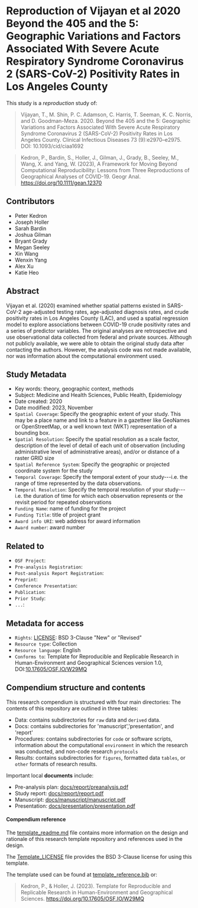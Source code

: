 # Reproduction of Vijayan et al 2020 Beyond the 405 and the 5: Geographic Variations and Factors Associated With Severe Acute Respiratory Syndrome Coronavirus 2 (SARS-CoV-2) Positivity Rates in Los Angeles County

This study is a *reproduction* study of:

> Vijayan, T., M. Shin, P. C. Adamson, C. Harris, T. Seeman, K. C. Norris, and D. Goodman-Meza. 2020. Beyond the 405 and the 5: Geographic Variations and Factors Associated With Severe Acute Respiratory Syndrome Coronavirus 2 (SARS-CoV-2) Positivity Rates in Los Angeles County. Clinical Infectious Diseases 73 (9):e2970–e2975. DOI: 10.1093/cid/ciaa1692

> Kedron, P., Bardin, S., Holler, J., Gilman, J., Grady, B., Seeley, M., Wang, X. and Yang, W. (2023), A Framework for Moving Beyond Computational Reproducibility: Lessons from Three Reproductions of Geographical Analyses of COVID-19. Geogr Anal. https://doi.org/10.1111/gean.12370


## Contributors

- Peter Kedron
- Joseph Holler
- Sarah Bardin
- Joshua Gilman
- Bryant Grady
- Megan Seeley
- Xin Wang
- Wenxin Yang
- Alex Xu
- Katie Heo

## Abstract

Vijayan et al. (2020) examined whether spatial patterns existed in SARS-CoV-2 age-adjusted testing rates, age-adjusted diagnosis rates, and crude positivity rates in Los Angeles County (LAC), and used a spatial regression model to explore associations between COVID-19 crude positivity rates and a series of predictor variables. The original analyses are retrospective and use observational data collected from federal and private sources. Although not publicly available, we were able to obtain the original study data after contacting the authors. However, the analysis code was not made available, nor was information about the computational environment used.

## Study Metadata

- Key words: theory, geographic context, methods
- Subject: Medicine and Health Sciences, Public Health, Epidemiology
- Date created: 2020
- Date modified: 2023, November
- `Spatial Coverage`: Specify the geographic extent of your study. This may be a place name and link to a feature in a gazetteer like GeoNames or OpenStreetMap, or a well known text (WKT) representation of a bounding box.
- `Spatial Resolution`: Specify the spatial resolution as a scale factor, description of the level of detail of each unit of observation (including administrative level of administrative areas), and/or or distance of a raster GRID size
- `Spatial Reference System`: Specify the geographic or projected coordinate system for the study
- `Temporal Coverage`: Specify the temporal extent of your study---i.e. the range of time represented by the data observations.
- `Temporal Resolution`: Specify the temporal resolution of your study---i.e. the duration of time for which each observation represents or the revisit period for repeated observations
- `Funding Name`: name of funding for the project
- `Funding Title`: title of project grant
- `Award info URI`: web address for award information
- `Award number`: award number

## Related to

- `OSF Project`:
- `Pre-analysis Registration`:
- `Post-analysis Report Registration`:
- `Preprint`:
- `Conference Presentation`:
- `Publication`:
- `Prior Study`:
- `...`:

## Metadata for access

- `Rights`: [LICENSE](LICENSE): BSD 3-Clause "New" or "Revised"
- `Resource type`: Collection
- `Resource language`: English
- `Conforms to`: Template for Reproducible and Replicable Research in Human-Environment and Geographical Sciences version 1.0, DOI:[10.17605/OSF.IO/W29MQ](https://doi.org/10.17605/OSF.IO/W29MQ)

## Compendium structure and contents

This research compendium is structured with four main directories:
The contents of this repository are outlined in three tables:
- Data: contains subdirectories for `raw` data and `derived` data.
- Docs: contains subdirectories for 'manuscript','presentation', and 'report'
- Procedures: contains subdirectories for `code` or software scripts, information about the computational `environment` in which the research was conducted, and non-code research `protocols`
- Results: contains subdirectories for `figures`, formatted data `tables`, or `other` formats of research results.

Important local **documents** include:
- Pre-analysis plan: [docs/report/preanalysis.pdf](docs/report/preanalysis.pdf)
- Study report: [docs/report/report.pdf](docs/report/report.pdf)
- Manuscript: [docs/manuscript/manuscript.pdf](docs/manuscript/manuscript.pdf)
- Presentation: [docs/presentation/presentation.pdf](docs/presentation/presentation.pdf)

#### Compendium reference

The [template_readme.md](template_readme.md) file contains more information on the design and rationale of this research template repository and references used in the design.

The [Template_LICENSE](Template_LICENSE) file provides the BSD 3-Clause license for using this template.

The template used can be found at [template_reference.bib](template_reference.bib) or:
> Kedron, P., & Holler, J. (2023). Template for Reproducible and Replicable Research in Human-Environment and Geographical Sciences. https://doi.org/10.17605/OSF.IO/W29MQ
